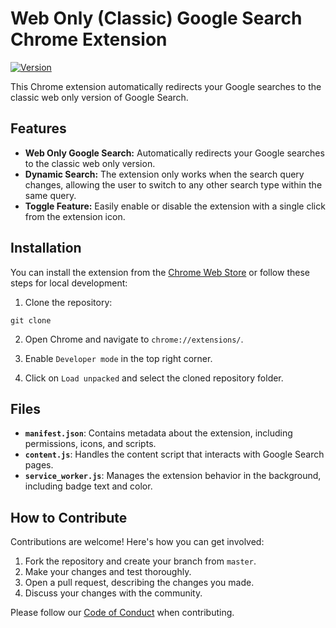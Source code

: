 # Web Only (Classic) Google Search Chrome Extension

[![Version](https://img.shields.io/badge/Version-1.2-blue.svg)]()

This Chrome extension automatically redirects your Google searches to the classic web only version of Google Search.

## Features

- **Web Only Google Search:** Automatically redirects your Google searches to the classic web only version.
- **Dynamic Search:** The extension only works when the search query changes, allowing the user to switch to any other search type within the same query.
- **Toggle Feature:** Easily enable or disable the extension with a single click from the extension icon.

## Installation

You can install the extension from the [Chrome Web Store](https://pratyushvashisht.com/classicwebsearch) or follow these steps for local development:

1. Clone the repository:
```
git clone
```

2. Open Chrome and navigate to `chrome://extensions/`.

3. Enable `Developer mode` in the top right corner.

4. Click on `Load unpacked` and select the cloned repository folder.

## Files

- **`manifest.json`**: Contains metadata about the extension, including permissions, icons, and scripts.
- **`content.js`**: Handles the content script that interacts with Google Search pages.
- **`service_worker.js`**: Manages the extension behavior in the background, including badge text and color.

## How to Contribute

Contributions are welcome! Here's how you can get involved:

1. Fork the repository and create your branch from `master`.
2. Make your changes and test thoroughly.
3. Open a pull request, describing the changes you made.
4. Discuss your changes with the community.

Please follow our [Code of Conduct](CODE_OF_CONDUCT.md) when contributing.
